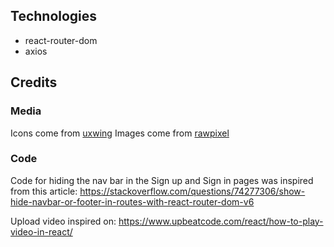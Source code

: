 ## Technologies
 * react-router-dom
 * axios

## Credits

### Media
Icons come from [uxwing](https://uxwing.com/)
Images come from [rawpixel](https://www.rawpixel.com/)

### Code
Code for hiding the nav bar in the Sign up and Sign in pages was inspired from this article: https://stackoverflow.com/questions/74277306/show-hide-navbar-or-footer-in-routes-with-react-router-dom-v6

Upload video inspired on: https://www.upbeatcode.com/react/how-to-play-video-in-react/